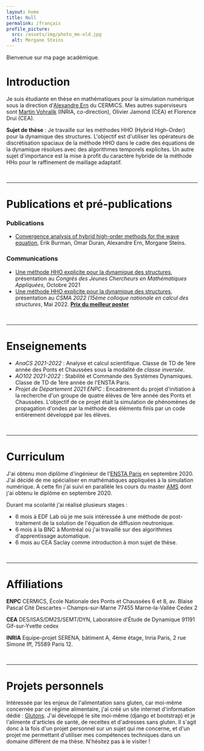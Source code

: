 ```yaml
---
layout: home
title: Null
permalink: /français
profile_picture:
  src: /assets/img/photo_me-old.jpg
  alt: Morgane Steins
---
```


Bienvenue sur ma page académique.

# Introduction
Je suis étudiante en thèse en mathématiques pour la simulation numérique sous la direction d'[Alexandre Ern](http://cermics.enpc.fr/~ern/) du CERMICS. Mes autres superviseurs sont [Martin Vohralik](https://who.rocq.inria.fr/Martin.Vohralik/) (INRIA, co-direction), Olivier Jamond (CEA) et Florence Drui (CEA).

**Sujet de thèse** : 
Je travaille sur les méthodes HHO (Hybrid High-Order) pour la dynamique des structures. L'objectif est d'utiliser les opérateurs de discrétisation spaciaux de la méthode HHO dans le cadre des équations de la dynamique résolues avec des algorithmes temporels explicites.
Un autre sujet d'importance est la mise à profit du caractère hybride de la méthode HHo pour le raffinement de maillage adaptatif.


&nbsp;

***
# Publications et pré-publications
### Publications
- [Convergence analysis of hybrid high-order methods for the wave equation](https://hal.archives-ouvertes.fr/hal-02922720), Erik Burman, Omar Duran, Alexandre Ern, Morgane Steins.

### Communications
- [Une méthode HHO explicite pour la dynamique des structures](https://cjc-ma2021.github.io/resumes/resume-morgane-steins.pdf), présentation au *Congrès des Jeunes Chercheurs en Mathématiques Appliquées*, Octobre 2021
- [Une méthode HHO explicite pour la dynamique des structures](https://csma2022.sciencesconf.org/377744/document), présentation au *CSMA 2022 (15ème colloque nationale en calcul des structures*, Mai 2022. [**Prix du meilleur poster**](assets/poster_final.pdf)


&nbsp;

***
# Enseignements 
- *AnaCS 2021-2022* : Analyse et calcul scientifique. Classe de TD de 1ère année des Ponts et Chaussées sous la modalité de *classe inversée*.
- *AO102 2021-2022* : Stabilité et Commande des Systèmes Dynamiques. Classe de TD de 1ère année de l'ENSTA Paris. 
- *Projet de Département 2021 ENPC* : Encadrement du projet d'initiation à la recherche d'un groupe de quatre élèves de 1ère année des Ponts et Chaussées. L'objectif de ce projet était la simulation de phénomènes de propagation d'ondes par la méthode des éléments finis par un code entièrement développé par les élèves.


&nbsp;

***
# Curriculum
J'ai obtenu mon diplôme d'ingénieur de l'[ENSTA Paris](https://www.ensta-paristech.fr/) en septembre 2020. J'ai décidé de me spécialiser en mathématiques appliquées à la simulation numérique. A cette fin j'ai suivi en parallèle les cours du master [AMS](https://www.universite-paris-saclay.fr/en/education/master/mathematics-and-applications/m2-analyse-modelisation-simulation) dont j'ai obtenu le diplôme en septembre 2020.

Durant ma scolarité j'ai réalisé plusieurs stages :
- 6 mois à EDF Lab où je me suis intéressée à une méthode de post-traitement de la solution de l'équation de diffusion neutronique.
- 6 mois à la BNC à Montréal où j'ai travaillé sur des algorithmes d'apprentissage automatique.
- 6 mois au CEA Saclay comme introduction à mon sujet de thèse.


&nbsp;

***
# Affiliations
**ENPC**
CERMICS, École Nationale des Ponts et Chaussées
6 et 8, av. Blaise Pascal
Cité Descartes – Champs-sur-Marne
77455 Marne-la-Vallée Cedex 2


**CEA**
DES/ISAS/DM2S/SEMT/DYN, Laboratoire d'Étude de Dynamique
91191 Gif-sur-Yvette cedex




**INRIA**
Equipe-projet SERENA, bâtiment A, 4ème étage, Inria Paris, 2 rue Simone Iff, 75589 Paris 12.

&nbsp;

***

# Projets personnels
Intéressée par les enjeux de l'alimentation sans gluten, car moi-même concernée par ce régime alimentaire, j'ai créé un site internet d'information dédié : [Glutons](https://glutons.fr/). J'ai développé le site moi-même (django et bootstrap) et je l'alimente d'articles de santé, de recettes et d'adresses sans gluten. Il s'agit donc à la fois d'un projet personnel sur un sujet qui me concerne, et d'un projet me permettant d'utiliser mes compétences techniques dans un domaine différent de ma thèse. N'hésitez pas à le visiter !